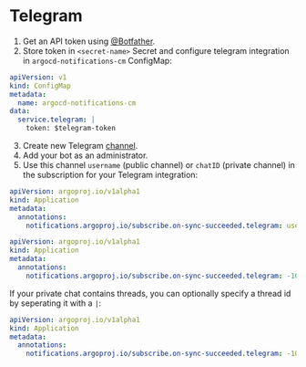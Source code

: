 # Telegram

1. Get an API token using [@Botfather](https://t.me/Botfather).
2. Store token in `<secret-name>` Secret and configure telegram integration
in `argocd-notifications-cm` ConfigMap:

```yaml
apiVersion: v1
kind: ConfigMap
metadata:
  name: argocd-notifications-cm
data:
  service.telegram: |
    token: $telegram-token
```

3. Create new Telegram [channel](https://telegram.org/blog/channels).
4. Add your bot as an administrator.
5. Use this channel `username` (public channel) or `chatID` (private channel) in the subscription for your Telegram integration:

```yaml
apiVersion: argoproj.io/v1alpha1
kind: Application
metadata:
  annotations:
    notifications.argoproj.io/subscribe.on-sync-succeeded.telegram: username
```

```yaml
apiVersion: argoproj.io/v1alpha1
kind: Application
metadata:
  annotations:
    notifications.argoproj.io/subscribe.on-sync-succeeded.telegram: -1000000000000
```

If your private chat contains threads, you can optionally specify a thread id by seperating it with a `|`:
```yaml
apiVersion: argoproj.io/v1alpha1
kind: Application
metadata:
  annotations:
    notifications.argoproj.io/subscribe.on-sync-succeeded.telegram: -1000000000000|2
```
